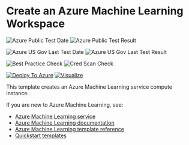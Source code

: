 # Create an Azure Machine Learning Workspace

![Azure Public Test Date](https://azurequickstartsservice.blob.core.windows.net/badges/101-machine-learning-compute-attach-aks/PublicLastTestDate.svg)
![Azure Public Test Result](https://azurequickstartsservice.blob.core.windows.net/badges/101-machine-learning-compute-attach-aks/PublicDeployment.svg)

![Azure US Gov Last Test Date](https://azurequickstartsservice.blob.core.windows.net/badges/101-machine-learning-compute-attach-aks/FairfaxLastTestDate.svg)
![Azure US Gov Last Test Result](https://azurequickstartsservice.blob.core.windows.net/badges/101-machine-learning-compute-attach-aks/FairfaxDeployment.svg)

![Best Practice Check](https://azurequickstartsservice.blob.core.windows.net/badges/101-machine-learning-compute-attach-aks/BestPracticeResult.svg)
![Cred Scan Check](https://azurequickstartsservice.blob.core.windows.net/badges/101-machine-learning-compute-attach-aks/CredScanResult.svg)

[![Deploy To Azure](https://raw.githubusercontent.com/fathym-it/azure-quickstart-templates/master/1-CONTRIBUTION-GUIDE/images/deploytoazure.svg?sanitize=true)](https://portal.azure.com/#create/Microsoft.Template/uri/https%3A%2F%2Fraw.githubusercontent.com%2Ffathym-it%2Fazure-quickstart-templates%2Fmaster%2F101-machine-learning-compute-attach-aks%2Fazuredeploy.json)
[![Visualize](https://raw.githubusercontent.com/fathym-it/azure-quickstart-templates/master/1-CONTRIBUTION-GUIDE/images/visualizebutton.svg?sanitize=true)](http://armviz.io/#/?load=https%3A%2F%2Fraw.githubusercontent.com%2Ffathym-it%2Fazure-quickstart-templates%2Fmaster%2F101-machine-learning-compute-attach-aks%2Fazuredeploy.json)

This template creates an Azure Machine Learning service compute instance.

If you are new to Azure Machine Learning, see:

- [Azure Machine Learning service](https://azure.microsoft.com/services/machine-learning-service/)
- [Azure Machine Learning documentation](https://docs.microsoft.com/azure/machine-learning/)
- [Azure Machine Learning template reference](https://docs.microsoft.com/azure/templates/microsoft.machinelearningservices/allversions)
- [Quickstart templates](https://azure.microsoft.com/resources/templates/)
